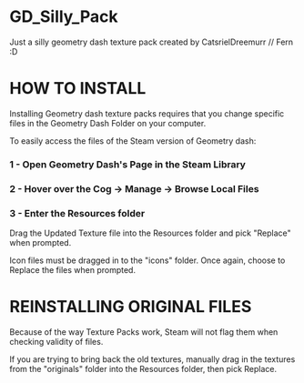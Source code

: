 # GD_Silly_Pack
Just a silly geometry dash texture pack created by CatsrielDreemurr // Fern :D

# HOW TO INSTALL
Installing Geometry dash texture packs requires that you change specific files in the Geometry Dash Folder on your computer.

To easily access the files of the Steam version of Geometry dash:

### 1 - Open Geometry Dash's Page in the Steam Library

### 2 - Hover over the Cog -> Manage -> Browse Local Files

### 3 - Enter the Resources folder


Drag the Updated Texture file into the Resources folder and pick "Replace" when prompted.

Icon files must be dragged in to the "icons" folder. Once again, choose to Replace the files when prompted.

# REINSTALLING ORIGINAL FILES
Because of the way Texture Packs work, Steam will not flag them when checking validity of files.

If you are trying to bring back the old textures, manually drag in the textures from the "originals" folder into the Resources folder, then pick Replace.